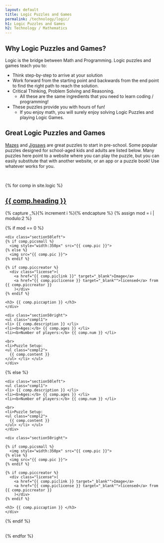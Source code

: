 ```yaml
---
layout: default
title: Logic Puzzles and Games
permalink: /technology/logic/
h1: Logic Puzzles and Games
h2: Technology / Mathematics
---
```


<section50short> 
<h2>Why Logic Puzzles and Games?</h2>
<div>
Logic is the bridge between Math and Programming. Logic puzzles and games teach you to:
<ul class="yes">
 <li>Think step-by-step to arrive at your solution</li>  
 <li>Work forward from the starting point and backwards from the end point to find the right path to reach the solution.</li>
 <li> Critical Thinking, Problem Solving and Reasoning. 
 <ul class="aboutl2"><li>All these are the same ingredients that you need to learn coding / programming! </li></ul>
 </li>
 <li>These puzzles provide you with hours of fun!
 <ul class="aboutl2"><li>If you enjoy math, you will surely enjoy solving Logic Puzzles and playing Logic Games.</li></ul>
 </li>
</ul>
<h2>Great Logic Puzzles and Games</h2>
<p> <a href="https://www.amazon.com/s?k=maze+books+for+kids&ref=nb_sb_noss_2" target="_blank">Mazes</a> and <a href="https://www.amazon.com/s?k=jigsaw+puzzles&ref=nb_sb_noss_2" target="_blank">Jigsaws</a> are great puzzles to start in pre-school. Some popular puzzles designed for school-aged kids and adults are listed below. Many puzzles here point to a website where you can play the puzzle, but you can easily substitute that with another website, or an app or a puzzle book! Use whatever works for you. </p>
</div>
<br>
</section50short>

{% for comp in site.logic %}  
<section50> 
  <h2> <a href=" {{ comp.toplink }} " target="_blank">{{ comp.heading }} </a> </h2>

  <!-- Use capture to prevent outputting i -->
  {% capture _%}{% increment i %}{% endcapture %}
  {% assign mod = i | modulo:2 %}

  <!-- For even loop runs, put pic to left. Switch for odd -->
  {% if mod == 0 %}

    <div class="section50left">
    {% if comp.picsmall %}
      <img style="width:350px" src="{{ comp.pic }}">
    {% else %}
      <img src="{{ comp.pic }}">
    {% endif %}

    {% if comp.piccreator %}
      <div class="license">(
        <a href="{{ comp.piclink }}" target="_blank">Image</a>
        <a href="{{ comp.piclicense }} target="_blank"">licensed</a> from {{ comp.piccreator }}
        )</div>
    {% endif %}

    <h3> {{ comp.piccaption }} </h3>
    </div>

    <div class="section50right">
    <ul class="compl1">
    <li> {{ comp.description }} </li>
    <li><b>Ages:</b> {{ comp.ages }} </li>
    <li><b>Number of players:</b> {{ comp.num }} </li>   

    <br>
    <li>Puzzle Setup:
    <ul class="compl2">
      {{ comp.content }} 
    </ul> </li> </ul>
    </div>

  {% else %}

    <div class="section50left">
    <ul class="compl1">
    <li> {{ comp.description }} </li>
    <li><b>Ages:</b> {{ comp.ages }} </li>
    <li><b>Number of players:</b> {{ comp.num }} </li>
 
    <br>
    <li>Puzzle Setup:
    <ul class="compl2">
      {{ comp.content }} 
    </ul> </li> </ul>
    </div>
 
    <div class="section50right">

    {% if comp.picsmall %}
      <img style="width:350px" src="{{ comp.pic }}">
    {% else %}
      <img src="{{ comp.pic }}">
    {% endif %}

    {% if comp.piccreator %}
      <div class="license">(
        <a href="{{ comp.piclink }} target="_blank"">Image</a>
        <a href="{{ comp.piclicense }} target="_blank"">licensed</a> from {{ comp.piccreator }}
        )</div>
    {% endif %}

    <h3> {{ comp.piccaption }} </h3>
    </div>

  {% endif %}

</section50>
<br>
{% endfor %}
